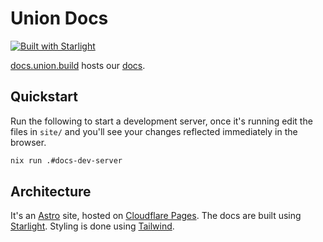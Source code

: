 # Union Docs

[![Built with Starlight](https://astro.badg.es/v2/built-with-starlight/tiny.svg)](https://starlight.astro.build)

[docs.union.build](https://docs.union.build) hosts our [docs](https://docs.union.build).

## Quickstart

Run the following to start a development server, once it's running edit the files in `site/` and you'll see your changes reflected immediately in the browser.

```sh
nix run .#docs-dev-server
```

## Architecture

It's an [Astro] site, hosted on [Cloudflare Pages]. The docs are built using [Starlight]. Styling is done using [Tailwind].

[astro]: https://astro.build
[cloudflare pages]: https://pages.cloudflare.com
[starlight]: https://starlight.astro.build
[tailwind]: https://tailwindcss.com
